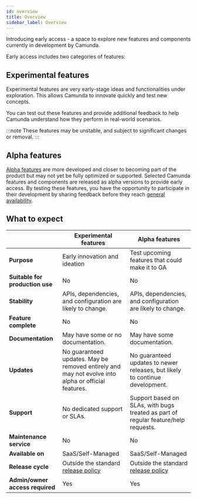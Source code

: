 ```yaml
---
id: overview
title: Overview
sidebar_label: Overview
---
```


Introducing early access - a space to explore new features and components currently in development by Camunda.

Early access includes two categories of features:

## Experimental features

Experimental features are very early-stage ideas and functionalities under exploration. This allows Camunda to innovate quickly and test new concepts.

You can test out these features and provide additional feedback to help Camunda understand how they perform in real-world scenarios.

:::note
These features may be unstable, and subject to significant changes or removal.
:::

## Alpha features

[Alpha features](/components/early-access/alpha/alpha-features.md) are more developed and closer to becoming part of the product but may not yet be fully optimized or supported. Selected Camunda features and components are released as alpha versions to provide early access. By testing these features, you have the opportunity to participate in their development by sharing feedback before they reach [general availability](/reference/announcements-release-notes/release-policy.md#general-availability-ga).

## What to expect

|                                    | Experimental features                                                                                | Alpha features                                                                                  |
| ---------------------------------- | ---------------------------------------------------------------------------------------------------- | ----------------------------------------------------------------------------------------------- |
| <b>Purpose</b>                     | Early innovation and ideation                                                                        | Test upcoming features that could make it to GA                                                 |
| <b>Suitable for production use</b> | No                                                                                                   | No                                                                                              |
| <b>Stability</b>                   | APIs, dependencies, and configuration are likely to change.                                          | APIs, dependencies, and configuration are likely to change.                                     |
| <b>Feature complete</b>            | No                                                                                                   | No                                                                                              |
| <b>Documentation</b>               | May have some or no documentation.                                                                   | May have some documentation.                                                                    |
| <b>Updates</b>                     | No guaranteed updates. May be removed entirely and may not evolve into alpha or official features.   | No guaranteed updates to newer releases, but likely to continue development.                    |
| <b>Support</b>                     | No dedicated support or SLAs.                                                                        | Support based on SLAs, with bugs treated as part of regular feature/help requests.              |
| <b>Maintenance service</b>         | No                                                                                                   | No                                                                                              |
| <b>Available on</b>                | SaaS/Self-Managed                                                                                    | SaaS/Self-Managed                                                                               |
| <b>Release cycle</b>               | Outside the standard [release policy](/docs/reference/announcements-release-notes/release-policy.md) | Outside the standard [release policy](/reference/announcements-release-notes/release-policy.md) |
| <b>Admin/owner access required</b> | Yes                                                                                                  | Yes                                                                                             |
